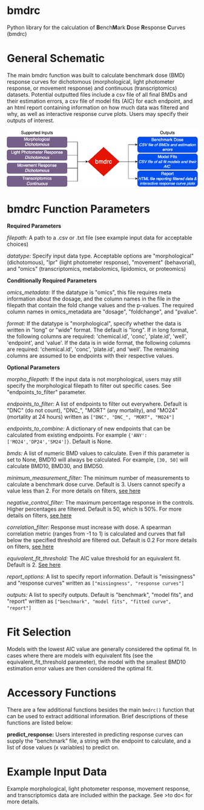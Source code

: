 # bmdrc

Python library for the calculation of **B**ench**M**ark **D**ose **R**esponse **C**urves (bmdrc)

# General Schematic 

The main bmdrc function was built to calculate benchmark dose (BMD) response curves for dichotomous (morphological, light photometer response, or movement response) and continuous 
(transcriptomics) datasets. Potential outputted files include a csv file of all final BMDs and their estimation errors, a csv file of model fits (AIC) for each endpoint, 
and an html report containing information on how much data was filtered and why, as well as interactive response curve plots. Users may specify their outputs of interest. 

![General bmdrc inputs and outputs](./bmdrc.png)

# bmdrc Function Parameters 

**Required Parameters**

*filepath:* A path to a .csv or .txt file (see example input data for acceptable choices)

*datatype:* Specify input data type. Acceptable options are "morphological" (dichotomous), "lpr" (light photometer response), "movement" (behavorial), and "omics" (transcriptomics, metabolomics, lipidomics,
or proteomics)

**Conditionally Required Parameters**

*omics_metadata:* If the datatype is "omics", this file requires meta information about the dosage, and the column names in the file in the filepath that contain the fold change values and the p-values. 
The required column names in omics_metadata are "dosage", "foldchange", and "pvalue". 

*format:* If the datatype is "morphological", specify whether the data is written in "long" or "wide" format. The default is "long". If in long format, the following columns are required: 
'chemical.id', 'conc', 'plate.id', 'well', 'endpoint', and 'value'. If the data is in wide format, the following columns are required: 'chemical.id', 'conc', 'plate.id', and 'well'. The remaining columns 
are assumed to be endpoints with their respective values. 

**Optional Parameters**

*morpho_filepath:* If the input data is not morphological, users may still specify the morphological filepath to filter out specific cases. See "endpoints_to_filter" parameter.

*endpoints_to_filter:* A list of endpoints to filter out everywhere. Default is "DNC" (do not count), "DNC_", "MORT" (any mortality), and "MO24" (mortality at 24 hours) written as 
`["DNC", "DNC_", "MORT", "MO24"]`  

*endpoints_to_combine:* A dictionary of new endpoints that can be calculated from existing endpoints. For example `{'ANY': ['MO24','DP24','SM24']}`. Default is None.

*bmds:* A list of numeric BMD values to calculate. Even if this parameter is set to None, BMD10 will always be calculated. For example, `[30, 50]` will calculate BMD10, BMD30, and BMD50. 

*minimum_measurement_filter:* The minimum number of measurements to calculate a benchmark dose curve. Default is 3. Users cannot specify a value less than 2. For more details on filters, 
[see here](https://www.nature.com/articles/s41597-023-02021-5)

*negative_control_filter:* The maximum percentage response in the controls. Higher percentages are filtered. Default is 50, which is 50%. For more details on filters, 
[see here](https://www.nature.com/articles/s41597-023-02021-5)

*correlation_filter:* Response must increase with dose. A spearman correlation metric (ranges from -1 to 1) is calculated and curves that fall below the specified threshold are filtered out. Default is 0.2 
For more details on filters, [see here](https://www.nature.com/articles/s41597-023-02021-5)

*equivalent_fit_threshold:* The AIC value threshold for an equivalent fit. Default is 2. [See here](https://doi.org/10.1177/0049124104268644) 

*report_options:* A list to specify report information. Default is "missingness" and "response curves" written as `["missingness", "response curves"]`

*outputs:* A list to specify outputs. Default is "benchmark", "model fits", and "report" written as `["benchmark", "model fits", "fitted curve", "report"]`

# Fit Selection

Models with the lowest AIC value are generally considered the optimal fit. In cases where there are models with equivalent fits (see the equivalent_fit_threshold parameter), the 
model with the smallest BMD10 estimation error values are then considered the optimal fit.  

# Accessory Functions

There are a few additional functions besides the main `bmdrc()` function that can be used to extract additional information. Brief descriptions of these functions are listed below:

**predict_response:** Users interested in predicting response curves can supply the "benchmark" file, a string with the endpoint to calculate, and a list of dose values (x variables) to predict on.

# Example Input Data

Example morphological, light photometer response, movement response, and transcriptomics data are included within the package. See >to do< for more details. 
